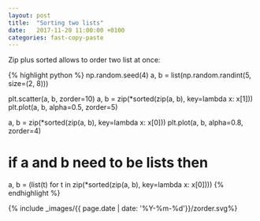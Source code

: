 ```yaml
---
layout: post
title:  "Sorting two lists"
date:   2017-11-20 11:00:00 +0100
categories: fast-copy-paste
---
```


Zip plus sorted allows to order two list at once:

{% highlight python %}
np.random.seed(4)
a, b = list(np.random.randint(5, size=(2, 8)))

plt.scatter(a, b, zorder=10)
a, b = zip(*sorted(zip(a, b), key=lambda x: x[1]))
plt.plot(a, b, alpha=0.5, zorder=5)

a, b = zip(*sorted(zip(a, b), key=lambda x: x[0]))
plt.plot(a, b, alpha=0.8, zorder=4)

# if a and b need to be lists then
a, b = (list(t) for t in zip(*sorted(zip(a, b), key=lambda x: x[0])))
{% endhighlight %}

{% include _images/{{ page.date | date: '%Y-%m-%d'}}/zorder.svg%}
